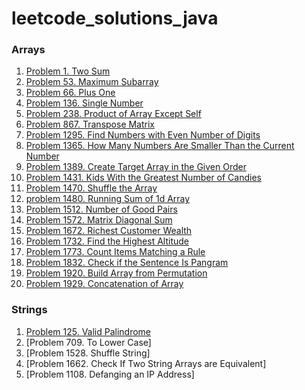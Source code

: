 # leetcode_solutions_java

### Arrays

1. [Problem 1. Two Sum](https://leetcode.com/problems/two-sum/solutions/3683744/java-code-with-time-and-space-complexity/)
2. [Problem 53. Maximum Subarray](https://leetcode.com/problems/maximum-subarray/solutions/3687359/java-code-with-time-and-space-complexity/)
3. [Problem 66. Plus One](https://leetcode.com/problems/plus-one/solutions/3679889/java-code-with-time-and-space-complexity/)
4. [Problem 136. Single Number](https://leetcode.com/problems/single-number/solutions/3679918/java-code-with-time-and-space-complexity/)
5. [Problem 238. Product of Array Except Self](https://leetcode.com/problems/product-of-array-except-self/solutions/3687365/java-code-with-time-and-space-complexity/)
6. [Problem 867. Transpose Matrix](https://leetcode.com/problems/transpose-matrix/solutions/3679948/java-code-with-time-and-space-complexity/)
7. [Problem 1295. Find Numbers with Even Number of Digits](https://leetcode.com/problems/find-numbers-with-even-number-of-digits/solutions/3683729/java-code-with-time-and-space-complexity/)
8. [Problem 1365. How Many Numbers Are Smaller Than the Current Number](https://leetcode.com/problems/how-many-numbers-are-smaller-than-the-current-number/solutions/3675354/java-code-time-and-space-complexity/)
9. [Problem 1389. Create Target Array in the Given Order](https://leetcode.com/problems/create-target-array-in-the-given-order/solutions/3679963/java-code-with-time-and-space-complexity/)
10. [Problem 1431. Kids With the Greatest Number of Candies](https://leetcode.com/problems/kids-with-the-greatest-number-of-candies/solutions/3675330/java-code-with-time-and-space-complexity/)
11. [Problem 1470. Shuffle the Array](https://leetcode.com/problems/shuffle-the-array/solutions/3675319/java-code-with-time-and-space-complexity/)
12. [problem 1480. Running Sum of 1d Array](https://leetcode.com/problems/running-sum-of-1d-array/solutions/3673660/java-code-time-and-space-complexity/)
13. [Problem 1512. Number of Good Pairs](https://leetcode.com/problems/number-of-good-pairs/solutions/3675334/java-code-with-time-and-space-complexity/)
14. [Problem 1572. Matrix Diagonal Sum](https://leetcode.com/problems/matrix-diagonal-sum/solutions/3683782/java-code-with-time-and-space-complexity/)
15. [Problem 1672. Richest Customer Wealth](https://leetcode.com/problems/richest-customer-wealth/solutions/3673695/java-code-with-time-and-space-complexity/)
16. [Problem 1732. Find the Highest Altitude](https://leetcode.com/problems/find-the-highest-altitude/solutions/3683797/java-code-with-time-and-space-complexity/)
17. [Problem 1773. Count Items Matching a Rule](https://leetcode.com/problems/count-items-matching-a-rule/solutions/3687399/java-code-with-time-and-space-complexity/)
18. [Problem 1832. Check if the Sentence Is Pangram](https://leetcode.com/problems/check-if-the-sentence-is-pangram/solutions/3687383/java-code-with-time-and-space-complexity/)
19. [Problem 1920. Build Array from Permutation](https://leetcode.com/problems/build-array-from-permutation/solutions/3673491/java-code-with-time-and-space-complexity-problem-1920/)
20. [Problem 1929. Concatenation of Array](https://leetcode.com/problems/concatenation-of-array/solutions/3673643/java-code-with-time-and-space-complexity/)


### Strings

1. [Problem 125. Valid Palindrome](https://leetcode.com/problems/valid-palindrome/solutions/3687405/java-code-with-time-and-space-complexity/)
2. [Problem 709. To Lower Case]
3. [Problem 1528. Shuffle String]
4. [Problem 1662. Check If Two String Arrays are Equivalent]
5. [Problem 1108. Defanging an IP Address]
